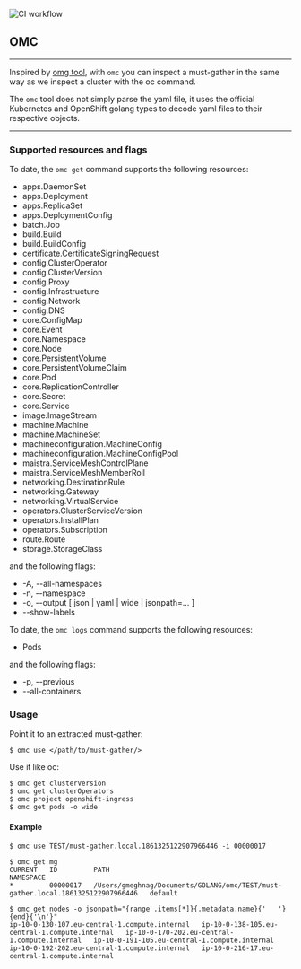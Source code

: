 ![CI workflow](https://github.com/gmeghnag/omc/actions/workflows/main.yml/badge.svg)
## OMC
---

Inspired by [omg tool](https://github.com/kxr/o-must-gather), with `omc` you can inspect a must-gather in the same way as we inspect a cluster with the oc command.

The `omc` tool does not simply parse the yaml file, it uses the official Kubernetes and OpenShift golang types to decode yaml files to their respective objects.

---
### Supported resources and flags

To date, the `omc get` command supports the following resources:

- apps.DaemonSet
- apps.Deployment
- apps.ReplicaSet
- apps.DeploymentConfig
- batch.Job
- build.Build
- build.BuildConfig
- certificate.CertificateSigningRequest
- config.ClusterOperator
- config.ClusterVersion
- config.Proxy
- config.Infrastructure
- config.Network
- config.DNS
- core.ConfigMap
- core.Event
- core.Namespace
- core.Node
- core.PersistentVolume
- core.PersistentVolumeClaim
- core.Pod
- core.ReplicationController
- core.Secret
- core.Service
- image.ImageStream
- machine.Machine
- machine.MachineSet
- machineconfiguration.MachineConfig
- machineconfiguration.MachineConfigPool
- maistra.ServiceMeshControlPlane
- maistra.ServiceMeshMemberRoll
- networking.DestinationRule
- networking.Gateway
- networking.VirtualService
- operators.ClusterServiceVersion
- operators.InstallPlan
- operators.Subscription
- route.Route
- storage.StorageClass

and the following flags:
- -A, --all-namespaces
- -n, --namespace
- -o, --output [ json | yaml | wide | jsonpath=... ]
- --show-labels

To date, the `omc logs` command supports the following resources:

- Pods

and the following flags:
- -p, --previous
- --all-containers

### Usage
Point it to an extracted must-gather:
```
$ omc use </path/to/must-gather/>
```
Use it like oc:
```
$ omc get clusterVersion
$ omc get clusterOperators
$ omc project openshift-ingress
$ omc get pods -o wide
```
#### Example
```  
$ omc use TEST/must-gather.local.1861325122907966446 -i 00000017

$ omc get mg                                                    
CURRENT   ID         PATH                                                                              NAMESPACE   
*         00000017   /Users/gmeghnag/Documents/GOLANG/omc/TEST/must-gather.local.1861325122907966446   default 

$ omc get nodes -o jsonpath="{range .items[*]}{.metadata.name}{'   '}{end}{'\n'}"
ip-10-0-130-107.eu-central-1.compute.internal   ip-10-0-138-105.eu-central-1.compute.internal   ip-10-0-170-202.eu-central-1.compute.internal   ip-10-0-191-105.eu-central-1.compute.internal   ip-10-0-192-202.eu-central-1.compute.internal   ip-10-0-216-17.eu-central-1.compute.internal
```
